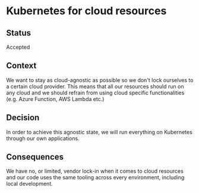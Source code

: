 # Kubernetes for cloud resources

## Status

Accepted

## Context

We want to stay as cloud-agnostic as possible so we don't lock ourselves to a certain cloud provider.
This means that all our resources should run on any cloud and we should refrain from using cloud specific functionalities (e.g. Azure Function, AWS Lambda etc.)

## Decision

In order to achieve this agnostic state, we will run everything on Kubernetes through our own applications.

## Consequences

We have no, or limited, vendor lock-in when it comes to cloud resources and our code uses the same tooling across every environment, including local development.